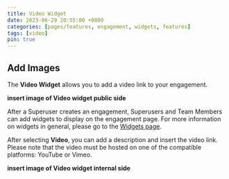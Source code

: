 ```yaml
---
title: Video Widget
date: 2023-06-29 20:55:00 +0800
categories: [pages/features, engagement, widgets, features]
tags: [video]
pin: true
---
```


## Add Images

The **Video Widget** allows you to add a video link to your engagement.

  **insert image of Video widget public side**  
  
After a Superuser creates an engagement, Superusers and Team Members can add widgets to display on the engagement page. For more information on widgets in general, please go to the [Widgets page](/met-guide/posts/widgets/).

After selecting **Video**, you can add a description and insert the video link. Please note that the video must be hosted on one of the compatible platforms: YouTube or Vimeo.  

 **insert image of Video widget internal side**  


